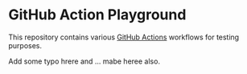 # GitHub Action Playground

This repository contains various [GitHub Actions](https://github.com/features/actions) workflows for testing purposes.

Add some typo hrere and ...
    mabe heree also.